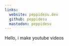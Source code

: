 ```yaml
---
links:
  website: peppidesu.dev
  github: peppidesu
  mastodon: peppidesu
---
```


Hello, i make youtube videos
